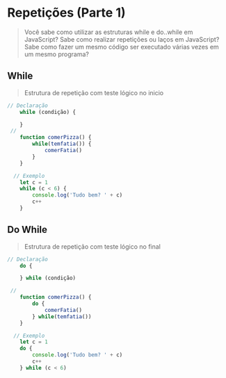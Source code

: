 # Repetições (Parte 1)

>Você sabe como utilizar as estruturas while e do..while em JavaScript? Sabe como realizar repetições ou laços em JavaScript? Sabe como fazer um mesmo código ser executado várias vezes em um mesmo programa?

## While

> Estrutura de repetição com teste lógico no inicio

~~~javascript
// Declaração
    while (condição) {

    }
 //
    function comerPizza() {
        while(temfatia()) {
            comerFatia()
        }
    }

  // Exemplo
    let c = 1
    while (c < 6) {
        console.log('Tudo bem? ' + c)
        c++
    }
~~~

## Do While

> Estrutura de repetição com teste lógico no final

~~~javascript
// Declaração
    do {

    } while (condição)

 // 
    function comerPizza() {
        do {
            comerFatia()
        } while(temfatia())
    }

  // Exemplo
    let c = 1
    do {
        console.log('Tudo bem? ' + c)
        c++
    } while (c < 6)
~~~